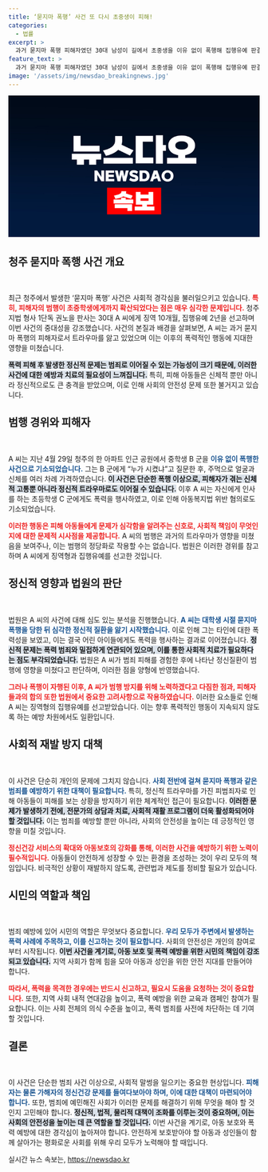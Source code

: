 ```yaml
---
title: ‘묻지마 폭행’ 사건 또 다시 초중생이 피해!
categories:
  - 법률
excerpt: >
  과거 묻지마 폭행 피해자였던 30대 남성이 길에서 초중생을 이유 없이 폭행해 집행유예 판결을 받았다. 심리적 트라우마가 그의 범행에 영향을 미쳤다는 법원의 판단이 주목받고 있다.
feature_text: >
  과거 묻지마 폭행 피해자였던 30대 남성이 길에서 초중생을 이유 없이 폭행해 집행유예 판결을 받았다. 심리적 트라우마가 그의 범행에 영향을 미쳤다는 법원의 판단이 주목받고 있다.
image: '/assets/img/newsdao_breakingnews.jpg'
---
```


<p><img src="/assets/img/newsdao_breakingnews.jpg" alt="pcversion 속보" /></p>

<h2 data-ke-size="size26">청주 묻지마 폭행 사건 개요</h2>

<p data-ke-size="size16">&nbsp;</p>

<p data-ke-size="size16">최근 청주에서 발생한 ‘묻지마 폭행’ 사건은 사회적 경각심을 불러일으키고 있습니다. <b><span style="color: #ee2323;">특히, 피해자의 범행이 초중학생에게까지 확산되었다는 점은 매우 심각한 문제입니다.</span></b> 청주지법 형사 1단독 권노을 판사는 30대 A 씨에게 징역 10개월, 집행유예 2년을 선고하며 이번 사건의 중대성을 강조했습니다. 사건의 본질과 배경을 살펴보면, A 씨는 과거 묻지마 폭행의 피해자로서 트라우마를 앓고 있었으며 이는 이후의 폭력적인 행동에 지대한 영향을 미쳤습니다.</p>

<p data-ke-size="size16"><b><span style="background-color: #21538527;">폭력 피해 후 발생한 정신적 문제는 범죄로 이어질 수 있는 가능성이 크기 때문에, 이러한 사건에 대한 예방과 치료의 필요성이 느껴집니다.</span></b> 특히, 피해 아동들은 신체적 뿐만 아니라 정신적으로도 큰 충격을 받았으며, 이로 인해 사회의 안전성 문제 또한 불거지고 있습니다.</p>

<h2 data-ke-size="size26">범행 경위와 피해자</h2>

<p data-ke-size="size16">&nbsp;</p>

<p data-ke-size="size16">A 씨는 지난 4월 29일 청주의 한 아파트 인근 공원에서 중학생 B 군을 <b><span style="color: #1a5490;">이유 없이 폭행한 사건으로 기소되었습니다.</span></b> 그는 B 군에게 “누가 시켰냐”고 질문한 후, 주먹으로 얼굴과 신체를 여러 차례 가격하였습니다. <b><span style="background-color: #21538527;">이 사건은 단순한 폭행 이상으로, 피해자가 겪는 신체적 고통뿐 아니라 정신적 트라우마로도 이어질 수 있습니다.</span></b> 이후 A 씨는 자신에게 인사를 하는 초등학생 C 군에게도 폭력을 행사하였고, 이로 인해 아동복지법 위반 혐의로도 기소되었습니다.</p>

<p data-ke-size="size16"><b><span style="color: #ee2323;">이러한 행동은 피해 아동들에게 문제가 심각함을 알려주는 신호로, 사회적 책임이 무엇인지에 대한 문제적 시사점을 제공합니다.</span></b> A 씨의 범행은 과거의 트라우마가 영향을 미쳤음을 보여주나, 이는 범행의 정당화로 작용할 수는 없습니다. 법원은 이러한 경위를 참고하며 A 씨에게 징역형과 집행유예를 선고한 것입니다.</p>

<h2 data-ke-size="size26">정신적 영향과 법원의 판단</h2>

<p data-ke-size="size16">&nbsp;</p>

<p data-ke-size="size16">법원은 A 씨의 사건에 대해 심도 있는 분석을 진행했습니다. <b><span style="color: #1a5490;">A 씨는 대학생 시절 묻지마 폭행을 당한 뒤 심각한 정신적 질환을 앓기 시작했습니다.</span></b> 이로 인해 그는 타인에 대한 폭력성을 보였고, 이는 결국 어린 아이들에게도 폭력을 행사하는 결과로 이어졌습니다. <b><span style="background-color: #21538527;">정신적 문제는 폭력 범죄와 밀접하게 연관되어 있으며, 이를 통한 사회적 치료가 필요하다는 점도 부각되었습니다.</span></b> 법원은 A 씨가 범죄 피해를 경험한 후에 나타난 정신질환이 범행에 영향을 미쳤다고 판단하며, 이러한 점을 양형에 반영했습니다.</p>

<p data-ke-size="size16"><b><span style="color: #ee2323;">그러나 폭행이 자행된 이후, A 씨가 범행 방지를 위해 노력하겠다고 다짐한 점과, 피해자들과의 합의 또한 법원에서 중요한 고려사항으로 작용하였습니다.</span></b> 이러한 요소들로 인해 A 씨는 징역형의 집행유예를 선고받았습니다. 이는 향후 폭력적인 행동이 지속되지 않도록 하는 예방 차원에서도 일환입니다.</p>

<h2 data-ke-size="size26">사회적 재발 방지 대책</h2>

<p data-ke-size="size16">&nbsp;</p>

<p data-ke-size="size16">이 사건은 단순히 개인의 문제에 그치지 않습니다. <b><span style="color: #1a5490;">사회 전반에 걸쳐 묻지마 폭행과 같은 범죄를 예방하기 위한 대책이 필요합니다.</span></b> 특히, 정신적 트라우마를 가진 피범죄자로 인해 아동들이 피해를 보는 상황을 방지하기 위한 체계적인 접근이 필요합니다. <b><span style="background-color: #21538527;">이러한 문제가 발생하기 전에, 전문가의 상담과 치료, 사회적 재활 프로그램이 더욱 활성화되어야 할 것입니다.</span></b> 이는 범죄를 예방할 뿐만 아니라, 사회의 안전성을 높이는 데 긍정적인 영향을 미칠 것입니다.</p>

<p data-ke-size="size16"><b><span style="color: #ee2323;">정신건강 서비스의 확대와 아동보호의 강화를 통해, 이러한 사건을 예방하기 위한 노력이 필수적입니다.</span></b> 아동들이 안전하게 성장할 수 있는 환경을 조성하는 것이 우리 모두의 책임입니다. 비극적인 상황이 재발하지 않도록, 관련법과 제도를 정비할 필요가 있습니다.</p>

<h2 data-ke-size="size26">시민의 역할과 책임</h2>

<p data-ke-size="size16">&nbsp;</p>

<p data-ke-size="size16">범죄 예방에 있어 시민의 역할은 무엇보다 중요합니다. <b><span style="color: #1a5490;">우리 모두가 주변에서 발생하는 폭력 사례에 주목하고, 이를 신고하는 것이 필요합니다.</span></b> 사회의 안전성은 개인의 참여로부터 시작됩니다. <b><span style="background-color: #21538527;">이번 사건을 계기로, 아동 보호 및 폭력 예방을 위한 시민의 책임이 강조되고 있습니다.</span></b> 지역 사회가 함께 힘을 모아 아동과 성인을 위한 안전 지대를 만들어야 합니다.</p>

<p data-ke-size="size16"><b><span style="color: #ee2323;">따라서, 폭력을 목격한 경우에는 반드시 신고하고, 필요시 도움을 요청하는 것이 중요합니다.</span></b> 또한, 지역 사회 내적 연대감을 높이고, 폭력 예방을 위한 교육과 캠페인 참여가 필요합니다. 이는 사회 전체의 의식 수준을 높이고, 폭력 범죄를 사전에 차단하는 데 기여할 것입니다.</p>

<h2 data-ke-size="size26">결론</h2>

<p data-ke-size="size16">&nbsp;</p>

<p data-ke-size="size16">이 사건은 단순한 범죄 사건 이상으로, 사회적 말썽을 일으키는 중요한 현상입니다. <b><span style="color: #1a5490;">피해자는 물론 가해자의 정신건강 문제를 들여다보아야 하며, 이에 대한 대책이 마련되어야 합니다.</span></b> 또한, 범죄에 예민해진 사회가 이러한 문제를 해결하기 위해 무엇을 해야 할 것인지 고민해야 합니다. <b><span style="background-color: #21538527;">정신적, 법적, 물리적 대책이 조화를 이루는 것이 중요하며, 이는 사회의 안전성을 높이는 데 큰 역할을 할 것입니다.</span></b> 이번 사건을 계기로, 아동 보호와 폭력 예방에 대한 경각심이 높아져야 합니다. 안전하게 보호받아야 할 아동과 성인들이 함께 살아가는 평화로운 사회를 위해 우리 모두가 노력해야 할 때입니다.</p>
실시간 뉴스 속보는, <a href="https://newsdao.kr" rel="dofollow">https://newsdao.kr</a>


